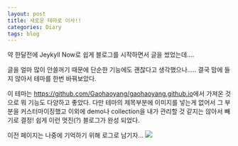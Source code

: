 ```yaml
---
layout: post
title: 새로운 테마로 이사!!
categories: Diary
tags: blog
---
```


약 한달전에 Jeykyll Now로 쉽게 블로그를 시작하면서 글을 썼었는데....

글을 얼마 많이 안쓸꺼기 때문에 단순한 기능에도 괜찮다고 생각했으나.....
결국 맘에 들지 않아서 테마를 한번 바꿔보았다.

이 테마는 <https://github.com/Gaohaoyang/gaohaoyang.github.io>에서 가져온 것으로 뭐 기능도 다양하고 좋았다.
다만 테마의 제목부분에 이미지를 넣는게 없어서 그 부분을 커스터마이징했고 이외에 demo나 collection을 내가 관리할 것 같지는 않아서 빼기로 결정! 쉽게 이런 멋진(?) 블로그가 완성 되었다.

이전 페이지는 나중에 기억하기 위해 로그로 남기자...
![](https://user-images.githubusercontent.com/7679722/46872086-2c508900-ce6e-11e8-8887-fe4910644c2d.png)
